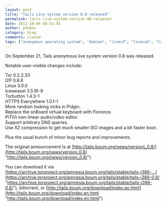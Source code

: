 ```yaml
---
layout: post
title: "Tails Live System version 0.8 released"
permalink: tails-live-system-version-08-released
date: 2011-10-04 08:52:43
author: phobos
category: blog
comments: closed
tags: ["anonymous operating system", "debian", "livecd", "liveusb", "tails", "tor"]
---
```


On September 21, Tails anonymous live system version 0.8 was released.

Notable user-visible changes include:

Tor 0.2.2.33  
 I2P 0.8.8  
 Linux 3.0.0  
 Iceweasel 3.5.16-9  
 Torbutton 1.4.3-1  
 HTTPS Everywhere 1.0.1-1  
 More random looking nicks in Pidgin.  
 Replace the onBoard virtual keyboard with Florence.  
 PiTIVi non-linear audio/video editor.  
 Support arbitrary DNS queries.  
 Use XZ compression to get much smaller ISO images and a bit faster boot.

Plus the usual bunch of minor bug reports and improvements.

The original announcement is at [http://tails.boum.org/news/version\_0.8/](http://tails.boum.org/news/version_0.8/ "http://tails.boum.org/news/version_0.8/")

You can download it via [https://archive.torproject.org/amnesia.boum.org/tails/stable/tails-i386-...](https://archive.torproject.org/amnesia.boum.org/tails/stable/tails-i386-0.8/ "https://archive.torproject.org/amnesia.boum.org/tails/stable/tails-i386-0.8/"), bittorrent, or [http://tails.boum.org/download/index.en.html](http://tails.boum.org/download/index.en.html "http://tails.boum.org/download/index.en.html")
